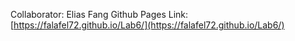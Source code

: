 Collaborator: Elias Fang
Github Pages Link: [https://falafel72.github.io/Lab6/](https://falafel72.github.io/Lab6/)